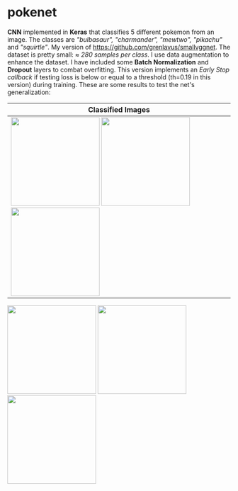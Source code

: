 # pokenet
**CNN** implemented in **Keras** that classifies 5 different pokemon from an image. The classes are _"bulbasaur", "charmander", "mewtwo", "pikachu"_ and _"squirtle"_. My version of https://github.com/grenlavus/smallvggnet. The dataset is pretty small: ≈ _280 samples per class_. I use data augmentation to enhance the dataset. I have included some **Batch Normalization** and **Dropout** layers to combat overfitting. This version implements an _Early Stop callback_ if testing loss is below or equal to a threshold (th=0.19 in this version) during training. These are some results to test the net's generalization:

|        Classified Images        |
|---------------------------------|
|<img src="https://user-images.githubusercontent.com/8327505/156254795-e153855d-e46c-4a29-a799-dfa04205949d.png" width="200"/> <img src="https://user-images.githubusercontent.com/8327505/156254802-21fa4df9-aec4-421c-b972-ab934c05cde9.png" width="200"/> <img src="https://user-images.githubusercontent.com/8327505/156254848-9ebfe372-3536-4e26-85d9-e53ed1b714bb.png" width="200"/>||
<img src="https://user-images.githubusercontent.com/8327505/156254873-b65e31c3-1cf1-4a05-be21-f3b97be2ceb6.png" width="200"/> <img src="https://user-images.githubusercontent.com/8327505/156254891-192c4cbd-1a3f-40f3-8ea4-40db8643b1e2.png" width="200"/> <img src="https://user-images.githubusercontent.com/8327505/156255325-642e7c3c-2f7d-4774-a5ea-44bf109fbe30.png" width="200"/>
